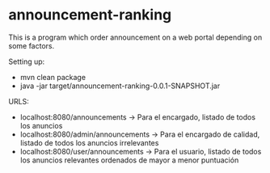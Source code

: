 # announcement-ranking

This is a program which order announcement on a web portal depending on some factors.

Setting up:
- mvn clean package
- java -jar target/announcement-ranking-0.0.1-SNAPSHOT.jar

URLS:
- localhost:8080/announcements -> Para el encargado, listado de todos los anuncios
- localhost:8080/admin/announcements -> Para el encargado de calidad, listado de todos los anuncios irrelevantes
- localhost:8080/user/announcements -> Para el usuario, listado de todos los anuncios relevantes ordenados de mayor a menor puntuación

